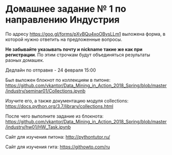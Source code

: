 # Домашнее задание № 1 по направлению Индустрия


По адресу https://goo.gl/forms/pXvBQu4xoOBvsLLm1 выложена форма, в которой нужно ответить на предложенные вопросы.

**Не забывайте указывать почту и nickname такие же как при регистрации**. По этим строчкам будут объединяться результаты разных домашек.


Дедлайн по отправке - 24 февраля 15:00


Был выложен блокнот по коллекциям в питоне: https://github.com/vkantor/Data_Mining_in_Action_2018_Spring/blob/master/industry/seminar01/Collections.ipynb


Изучите его, а также документацию модуля collections: https://docs.python.org/3.7/library/collections.html


После чего выполните задание из блокнота: https://github.com/vkantor/Data_Mining_in_Action_2018_Spring/blob/master/industry/hw01/HW_Task.ipynb


Сайт для изучения питона: http://pythontutor.ru/

Сайт для изучения гита: https://githowto.com/ru
